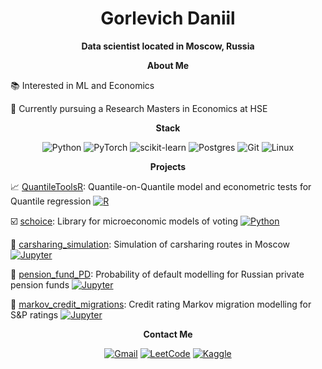 <div align="center">
  
  # Gorlevich Daniil

  **Data scientist located in Moscow, Russia**
</div>

<div align="center">
  
  **About Me**

</div>

📚 Interested in ML and Economics

🔬 Currently pursuing a Research Masters in Economics at HSE

<div align="center">

  **Stack**

  ![Python](https://img.shields.io/badge/python-3670A0?style=for-the-badge&logo=python&logoColor=ffdd54)
  ![PyTorch](https://img.shields.io/badge/PyTorch-%23EE4C2C.svg?style=for-the-badge&logo=PyTorch&logoColor=white)
  ![scikit-learn](https://img.shields.io/badge/scikit--learn-%23F7931E.svg?style=for-the-badge&logo=scikit-learn&logoColor=white)
  ![Postgres](https://img.shields.io/badge/postgres-%23316192.svg?style=for-the-badge&logo=postgresql&logoColor=white)
  ![Git](https://img.shields.io/badge/git-%23F05033.svg?style=for-the-badge&logo=git&logoColor=white)
  ![Linux](https://img.shields.io/badge/Linux-FCC624?style=for-the-badge&logo=linux&logoColor=black)

</div>

<div align="center">
  
  **Projects**

</div>

📈 [QuantileToolsR](https://github.com/Gorlevichd/QuantileToolsR): Quantile-on-Quantile model and econometric tests for Quantile regression [![R](https://img.shields.io/badge/R-c0cdd9)](https://www.r-project.org/)

☑️ [schoice](https://github.com/Gorlevichd/schoice): Library for microeconomic models of voting [![Python](https://img.shields.io/badge/Python-2b5b84)](https://www.python.org/)

🚗 [carsharing_simulation](https://github.com/Gorlevichd/carsharing_simulation): Simulation of carsharing routes in Moscow [![Jupyter](https://img.shields.io/badge/Jupyter-e46e2e)](https://jupyter.org/)

🧓 [pension_fund_PD](https://github.com/Gorlevichd/pension_fund_PD): Probability of default modelling for Russian private pension funds [![Jupyter](https://img.shields.io/badge/Jupyter-e46e2e)](https://jupyter.org/)

🏦 [markov_credit_migrations](https://github.com/Gorlevichd/markov_credit_migrations): Credit rating Markov migration modelling for S&P ratings [![Jupyter](https://img.shields.io/badge/Jupyter-e46e2e)](https://jupyter.org/)


<div align="center">

  **Contact Me**
  
  [![Gmail](https://img.shields.io/badge/Gmail-D14836?style=for-the-badge&logo=gmail&logoColor=white)](mailto:gorlevichd@gmail.com)
  [![LeetCode](https://img.shields.io/badge/LeetCode-000000?style=for-the-badge&logo=LeetCode&logoColor=#d16c06)](https://leetcode.com/yungdanik/)
  [![Kaggle](https://img.shields.io/badge/Kaggle-035a7d?style=for-the-badge&logo=kaggle&logoColor=white)](https://www.kaggle.com/gorlevichdaniil)

</div>

<!---
Gorlevichd/Gorlevichd is a ✨ special ✨ repository because its `README.md` (this file) appears on your GitHub profile.
You can click the Preview link to take a look at your changes.
--->
